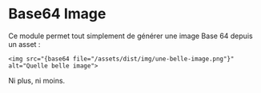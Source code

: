 # Base64 Image

Ce module permet tout simplement de générer une image Base 64 depuis un asset :

`<img src="{base64 file="/assets/dist/img/une-belle-image.png"}" alt="Quelle belle image">`

Ni plus, ni moins.

